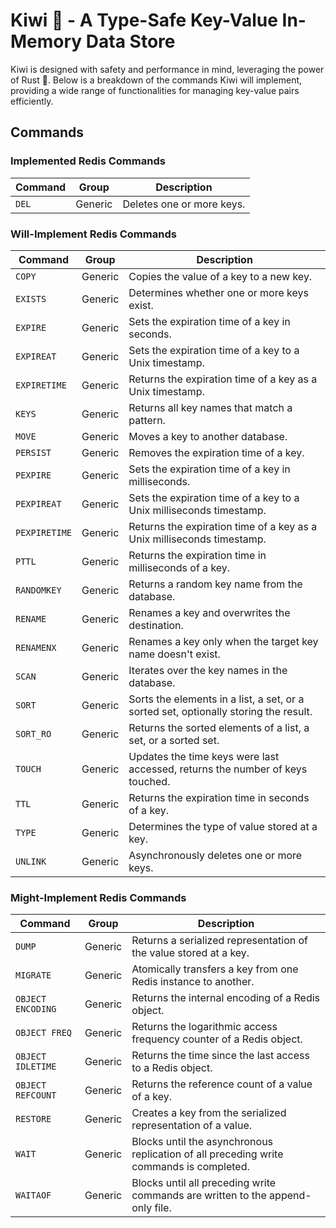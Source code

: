 # Kiwi 🥝 - A Type-Safe Key-Value In-Memory Data Store

Kiwi is designed with safety and performance in mind, leveraging the power of Rust 🦀. Below is a breakdown of the commands Kiwi will implement, providing a wide range of functionalities for managing key-value pairs efficiently.

## Commands

### Implemented Redis Commands

| Command | Group   | Description               |
| ------- | ------- | ------------------------- |
| `DEL`   | Generic | Deletes one or more keys. |

### Will-Implement Redis Commands

| Command       | Group   | Description                                                                          |
| ------------- | ------- | ------------------------------------------------------------------------------------ |
| `COPY`        | Generic | Copies the value of a key to a new key.                                              |
| `EXISTS`      | Generic | Determines whether one or more keys exist.                                           |
| `EXPIRE`      | Generic | Sets the expiration time of a key in seconds.                                        |
| `EXPIREAT`    | Generic | Sets the expiration time of a key to a Unix timestamp.                               |
| `EXPIRETIME`  | Generic | Returns the expiration time of a key as a Unix timestamp.                            |
| `KEYS`        | Generic | Returns all key names that match a pattern.                                          |
| `MOVE`        | Generic | Moves a key to another database.                                                     |
| `PERSIST`     | Generic | Removes the expiration time of a key.                                                |
| `PEXPIRE`     | Generic | Sets the expiration time of a key in milliseconds.                                   |
| `PEXPIREAT`   | Generic | Sets the expiration time of a key to a Unix milliseconds timestamp.                  |
| `PEXPIRETIME` | Generic | Returns the expiration time of a key as a Unix milliseconds timestamp.               |
| `PTTL`        | Generic | Returns the expiration time in milliseconds of a key.                                |
| `RANDOMKEY`   | Generic | Returns a random key name from the database.                                         |
| `RENAME`      | Generic | Renames a key and overwrites the destination.                                        |
| `RENAMENX`    | Generic | Renames a key only when the target key name doesn't exist.                           |
| `SCAN`        | Generic | Iterates over the key names in the database.                                         |
| `SORT`        | Generic | Sorts the elements in a list, a set, or a sorted set, optionally storing the result. |
| `SORT_RO`     | Generic | Returns the sorted elements of a list, a set, or a sorted set.                       |
| `TOUCH`       | Generic | Updates the time keys were last accessed, returns the number of keys touched.        |
| `TTL`         | Generic | Returns the expiration time in seconds of a key.                                     |
| `TYPE`        | Generic | Determines the type of value stored at a key.                                        |
| `UNLINK`      | Generic | Asynchronously deletes one or more keys.                                             |

### Might-Implement Redis Commands

| Command           | Group   | Description                                                                             |
| ----------------- | ------- | --------------------------------------------------------------------------------------- |
| `DUMP`            | Generic | Returns a serialized representation of the value stored at a key.                       |
| `MIGRATE`         | Generic | Atomically transfers a key from one Redis instance to another.                          |
| `OBJECT ENCODING` | Generic | Returns the internal encoding of a Redis object.                                        |
| `OBJECT FREQ`     | Generic | Returns the logarithmic access frequency counter of a Redis object.                     |
| `OBJECT IDLETIME` | Generic | Returns the time since the last access to a Redis object.                               |
| `OBJECT REFCOUNT` | Generic | Returns the reference count of a value of a key.                                        |
| `RESTORE`         | Generic | Creates a key from the serialized representation of a value.                            |
| `WAIT`            | Generic | Blocks until the asynchronous replication of all preceding write commands is completed. |
| `WAITAOF`         | Generic | Blocks until all preceding write commands are written to the append-only file.          |
